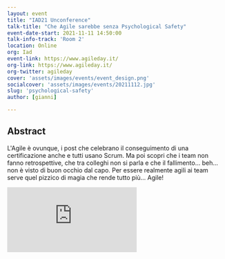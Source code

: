 ```yaml
---
layout: event
title: "IAD21 Unconference"
talk-title: "Che Agile sarebbe senza Psychological Safety"
event-date-start: 2021-11-11 14:50:00
talk-info-track: 'Room 2'
location: Online
org: Iad
event-link: https://www.agileday.it/
org-link: https://www.agileday.it/
org-twitter: agileday
cover: 'assets/images/events/event_design.png'
socialcover: 'assets/images/events/20211112.jpg'
slug: 'psychological-safety'
author: [gianni]

---
```

## Abstract
L'Agile è ovunque, i post che celebrano il conseguimento di una certificazione anche e tutti usano Scrum. Ma poi scopri che i team non fanno retrospettive, che tra colleghi non si parla e che il fallimento... beh... non è visto di buon occhio dal capo. Per essere realmente agili ai team serve quel pizzico di magia che rende tutto più... Agile!

<div class="video">
<div class="responsive-iframe-container-16">
<iframe class="responsive-iframe" src="https://vimeo.com/675962294" frameborder="0" allow="accelerometer; autoplay; clipboard-write; encrypted-media; gyroscope; picture-in-picture" allowfullscreen></iframe>
</div>
</div>